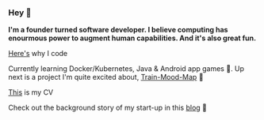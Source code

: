### Hey 👋

**I'm a founder turned software developer. I believe computing has enourmous power to augment human capabilities. And it's also great fun.**

[Here's](https://medium.com/@robintyler87/why-i-decided-on-a-career-in-programming-3060c68e5621) why I code

Currently learning Docker/Kubernetes, Java & Android app games 🔭. Up next is a project I'm quite excited about, [Train-Mood-Map](https://github.com/robin277t/train-mood-map) 🚈 

[This](https://github.com/robin277t/CV) is my CV

Check out the background story of my start-up in this [blog](https://medium.com/@robintyler87/the-story-of-my-start-up-d1a6c97f2c0c) 🤔  


<!--
**robin277t/robin277t** is a ✨ _special_ ✨ repository because its `README.md` (this file) appears on your GitHub profile.

Here are some ideas to get you started:

- 🔭 I’m currently working on ...
- 🌱 I’m currently learning ...
- 👯 I’m looking to collaborate on ...
- 🤔 I’m looking for help with ...
- 💬 Ask me about ...
- 📫 How to reach me: ...
- 😄 Pronouns: ...
- ⚡ Fun fact: ...
-->
